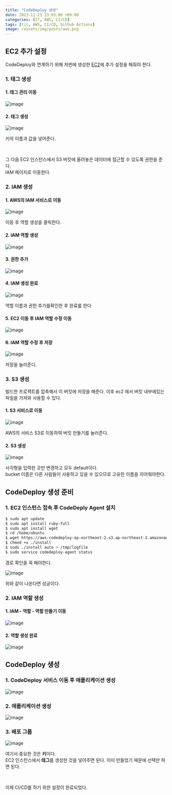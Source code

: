 ```yaml
---
title: "CodeDeploy 생성"
date: 2023-11-23 23:03:00 +09:00
categories: [IT, AWS, CI/CD]
tags: [til, AWS, CI/CD, Github Actions]
image: /assets/img/posts/aws.png
---
```



## EC2 추가 설정

CodeDeploy와 연계하기 위해 저번에 생성한 [EC2](https://honge7694.github.io/posts/aws-ec2-start/)에 추가 설정을 해줘야 한다.

### 1. 태그 생성

#### 1. 태그 관리 이동

![image](https://github.com/honge7694/honge7694.github.io/assets/76715487/a29f408d-1eb1-4445-8bf8-b91c3579792f)

#### 2. 태그 생성

![image](https://github.com/honge7694/honge7694.github.io/assets/76715487/2ebc0888-6d56-4d13-8065-121098c2efc1)

키의 이름과 값을 넣어준다.

<br/>

그 다음 EC2 인스턴스에서 S3 버킷에 올려놓은 데이터에 접근할 수 있도록 권한을 준다.   
IAM 페이지로 이동한다.

### 2. IAM 생성

#### 1. AWS의 IAM 서비스로 이동

![image](https://github.com/honge7694/honge7694.github.io/assets/76715487/de7d40b7-81d9-4935-b5e4-51e5ba4933c8)

이동 후 역할 생성을 클릭한다.


#### 2. IAM 역할 생성

![image](https://github.com/honge7694/honge7694.github.io/assets/76715487/2e2a0412-ef83-4b47-8602-feb05c880d37)

#### 3. 권한 추가

![image](https://github.com/honge7694/honge7694.github.io/assets/76715487/baf4845b-91bf-4c98-bae8-4fa279ecaa5d)

#### 4. IAM 생성 완료

![image](https://github.com/honge7694/honge7694.github.io/assets/76715487/ca8f178b-07aa-4460-bf97-b92e8ac229ad)

역할 이름과 권한 추가를확인한 후 완료를 한다


#### 5. EC2 이동 후 IAM 역할 수정 이동

![image](https://github.com/honge7694/honge7694.github.io/assets/76715487/14b9f92a-612f-483f-9118-7bf25c281069)


#### 6. IAM 역할 수정 후 저장

![image](https://github.com/honge7694/honge7694.github.io/assets/76715487/d137a0a9-8879-4254-867a-391e146b04c3)

저장을 눌러준다.



### 3. S3 생성
빌드한 프로젝트를 압축해서 이 버킷에 저장을 해준다. 이후 ec2 에서 버킷 내부에있는 파일을 가져와 사용할 수 있다.

#### 1. S3 서비스로 이동

![image](https://github.com/honge7694/honge7694.github.io/assets/76715487/ebd5d2f7-945d-4738-b6f2-a0b02d6cdccb)

AWS의 서비스 S3로 이동하여 버킷 만들기를 눌러준다.

#### 2. S3 생성

![image](https://github.com/honge7694/honge7694.github.io/assets/76715487/7e5e84af-3482-4670-bfe9-e8e10dc7b34f)

사각형을 입력한 곳만 변경하고 모두 default이다.    
bucket 이름은 다른 사람들이 사용하고 있을 수 있으므로 고유한 이름을 지어줘야한다.


## CodeDeploy 생성 준비

### 1. EC2 인스턴스 접속 후 CodeDeply Agent 설치

```bash
$ sudo apt update
$ sudo apt install ruby-full
$ sudo apt install wget
$ cd /home/ubuntu
$ wget https://aws-codedeploy-ap-northeast-2.s3.ap-northeast-2.amazonaws.com/latest/install
$ chmod +x ./install
$ sudo ./install auto > /tmp/logfile
$ sudo service codedeploy-agent status
```

경로 확인을 꼭 해야한다.

![image](https://github.com/honge7694/honge7694.github.io/assets/76715487/3151305b-a11f-4ac7-b352-8753fc151687)

위와 같이 나온다면 성공이다.

### 2. IAM 역할 생성

#### 1. IAM - 역할 - 역할 만들기 이동
![image](https://github.com/honge7694/honge7694.github.io/assets/76715487/54847288-7ee5-4fd9-9967-625e65d4f2ed)

#### 2. 역할 생성 완료

![image](https://github.com/honge7694/honge7694.github.io/assets/76715487/3e691228-522e-4746-a065-caa0db9333cb)


## CodeDeploy 생성

### 1. CodeDeploy 서비스 이동 후 애플리케이션 생성

![image](https://github.com/honge7694/honge7694.github.io/assets/76715487/2f93a065-f502-416e-8d69-fe59f3d0e48a)

### 2. 애플리케이션 생성

![image](https://github.com/honge7694/honge7694.github.io/assets/76715487/8db6b1e4-0cc3-4aa7-81e1-7bb20bc322cc)

### 3. 배포 그룹

![image](https://github.com/honge7694/honge7694.github.io/assets/76715487/19c8779b-3d31-4b88-89be-dcb3e1a63f45)

여기서 중요한 것은 **키**이다.   
EC2 인스턴스에서 **태그**를 생성한 것을 넣어주면 된다. 이미 만들었기 때문에 선택만 하면 된다.

<br/>

이제 CI/CD를 하기 위한 설정이 완료되었다.